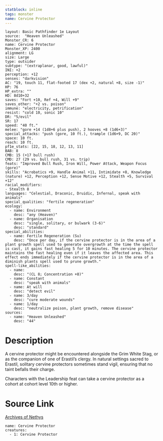```yaml
---
statblock: inline
tags: monster
name: Cervine Protector
---
```

```statblock
layout: Basic Pathfinder 1e Layout
source:  "Heaven Unleashed"
Monster_CR: 6
name: Cervine Protector
Monster_XP: 2400
alignment: LG
size: Large
type: outsider
subtype: "(extraplanar, good, lawful)"
INI: +2
perception: +12
senses: "darkvision"
AC: "19, touch 11, flat-footed 17 (dex +2, natural +8, size -1)"
HP: 76
HP_extra: ""
HD: 8d10+32
saves: "Fort +10, Ref +4, Will +9"
saves_other: "+2 vs. poison"
immune: "electricity, petrification"
resist: "cold 10, sonic 10"
DR: "5/evil"
SR: 17
speed: "40 ft."
melee: "gore +14 (1d8+6 plus push), 2 hooves +8 (1d6+3)"
special_attacks: "push (gore, 10 ft.), trample (1d6+9, DC 20)"
space: 10 ft.
reach: 10 ft.
pf1e_stats: [22, 15, 18, 12, 13, 11]
BAB: 8
CMB: 15 (+17 bull rush)
CMD: 27 (29 vs. bull rush, 31 vs. trip)
feats: "Improved Bull Rush, Iron Will, Power Attack, Weapon Focus (gore)"
skills: "Acrobatics +9, Handle Animal +11, Intimidate +8, Knowledge (nature) +12, Perception +12, Sense Motive +12, Stealth +5, Survival +12"
racial_modifiers:
- Stealth 8
languages: "Celestial, Draconic, Druidic, Infernal, speak with animals"
special_qualities: "fertile regeneration"
ecology:
  - name: Environment
    desc: "any (Heaven)"
  - name: Organisation
    desc: "single, solitary, or bulwark (3-6)"
    desc: "standard"
special_abilities:
  - name: Fertile Regeneration (Su)
    desc: "Once per day, if the cervine protector is in the area of a plant growth spell used to generate overgrowth at the time the spell is cast, it gains fast healing 5 for 10 minutes. The cervine protector maintains the fast healing even if it leaves the affected area. This effect ends immediately if the cervine protector is in the area of a diminish plants spell used to prune growth."
spell-like_abilities:
  - name:
    desc: "(CL 8; Concentration +8)"
  - name: Constant
    desc: "speak with animals"
  - name: At will
    desc: "detect evil"
  - name: 3/day
    desc: "cure moderate wounds"
  - name: 1/day
    desc: "neutralize poison, plant growth, remove disease"
sources:
  - name: "Heaven Unleashed"
    desc: "44"
```
# Description
A cervine protector might be encountered alongside the Grim White Stag, or as the companion of one of Erastil’s clergy. In natural settings sacred to Erastil, solitary cervine protectors sometimes stand vigil, ensuring that no taint befalls their charge.

 Characters with the Leadership feat can take a cervine protector as a cohort at cohort level 10th or higher.
# Source Link
[Archives of Nethys](https://aonprd.com/MonsterDisplay.aspx?ItemName=Cervine%20Protector)
```encounter-table
name: Cervine Protector
creatures:
  - 1: Cervine Protector
```
